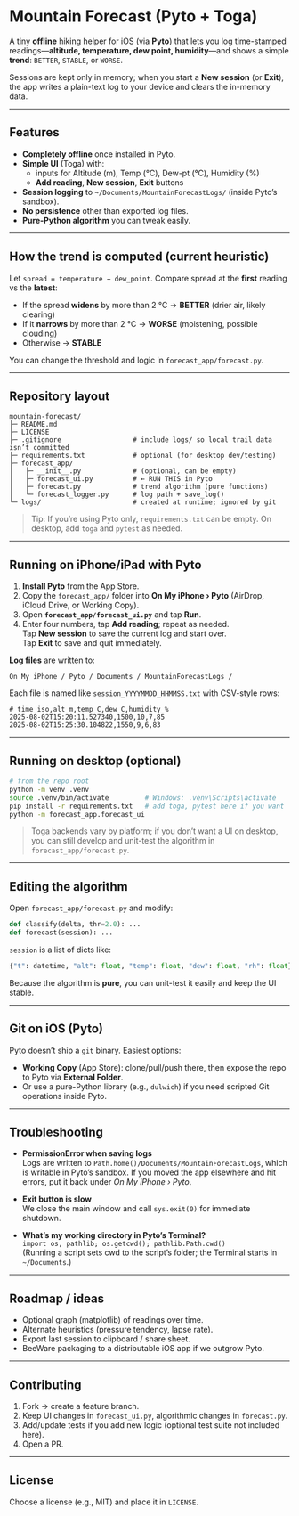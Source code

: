 # Mountain Forecast (Pyto + Toga)

A tiny **offline** hiking helper for iOS (via **Pyto**) that lets you log time-stamped readings—**altitude, temperature, dew point, humidity**—and shows a simple **trend**: `BETTER`, `STABLE`, or `WORSE`.

Sessions are kept only in memory; when you start a **New session** (or **Exit**), the app writes a plain-text log to your device and clears the in-memory data.

---

## Features

- **Completely offline** once installed in Pyto.
- **Simple UI** (Toga) with:
  - inputs for Altitude (m), Temp (°C), Dew-pt (°C), Humidity (%)
  - **Add reading**, **New session**, **Exit** buttons
- **Session logging** to `~/Documents/MountainForecastLogs/` (inside Pyto’s sandbox).
- **No persistence** other than exported log files.
- **Pure-Python algorithm** you can tweak easily.

---

## How the trend is computed (current heuristic)

Let `spread = temperature − dew_point`. Compare spread at the **first** reading vs the **latest**:

- If the spread **widens** by more than 2 °C → **BETTER** (drier air, likely clearing)
- If it **narrows** by more than 2 °C → **WORSE** (moistening, possible clouding)
- Otherwise → **STABLE**

You can change the threshold and logic in `forecast_app/forecast.py`.

---

## Repository layout

```
mountain-forecast/
├─ README.md
├─ LICENSE
├─ .gitignore                  # include logs/ so local trail data isn’t committed
├─ requirements.txt            # optional (for desktop dev/testing)
├─ forecast_app/
│   ├─ __init__.py             # (optional, can be empty)
│   ├─ forecast_ui.py          # ← RUN THIS in Pyto
│   ├─ forecast.py             # trend algorithm (pure functions)
│   └─ forecast_logger.py      # log path + save_log()
└─ logs/                       # created at runtime; ignored by git
```

> Tip: If you’re using Pyto only, `requirements.txt` can be empty. On desktop, add `toga` and `pytest` as needed.

---

## Running on iPhone/iPad with Pyto

1. **Install Pyto** from the App Store.
2. Copy the `forecast_app/` folder into **On My iPhone › Pyto** (AirDrop, iCloud Drive, or Working Copy).
3. Open **`forecast_app/forecast_ui.py`** and tap **Run**.
4. Enter four numbers, tap **Add reading**; repeat as needed.  
   Tap **New session** to save the current log and start over.  
   Tap **Exit** to save and quit immediately.

**Log files** are written to:

```
On My iPhone / Pyto / Documents / MountainForecastLogs /
```

Each file is named like `session_YYYYMMDD_HHMMSS.txt` with CSV-style rows:

```
# time_iso,alt_m,temp_C,dew_C,humidity_%
2025-08-02T15:20:11.527340,1500,10,7,85
2025-08-02T15:25:30.104822,1550,9,6,83
```

---

## Running on desktop (optional)

```bash
# from the repo root
python -m venv .venv
source .venv/bin/activate         # Windows: .venv\Scripts\activate
pip install -r requirements.txt   # add toga, pytest here if you want
python -m forecast_app.forecast_ui
```

> Toga backends vary by platform; if you don’t want a UI on desktop, you can still develop and unit-test the algorithm in `forecast_app/forecast.py`.

---

## Editing the algorithm

Open `forecast_app/forecast.py` and modify:

```python
def classify(delta, thr=2.0): ...
def forecast(session): ...
```

`session` is a list of dicts like:

```python
{"t": datetime, "alt": float, "temp": float, "dew": float, "rh": float}
```

Because the algorithm is **pure**, you can unit-test it easily and keep the UI stable.

---

## Git on iOS (Pyto)

Pyto doesn’t ship a `git` binary. Easiest options:

- **Working Copy** (App Store): clone/pull/push there, then expose the repo to Pyto via **External Folder**.
- Or use a pure-Python library (e.g., `dulwich`) if you need scripted Git operations inside Pyto.

---

## Troubleshooting

- **PermissionError when saving logs**  
  Logs are written to `Path.home()/Documents/MountainForecastLogs`, which is writable in Pyto’s sandbox. If you moved the app elsewhere and hit errors, put it back under *On My iPhone › Pyto*.

- **Exit button is slow**  
  We close the main window and call `sys.exit(0)` for immediate shutdown.

- **What’s my working directory in Pyto’s Terminal?**  
  `import os, pathlib; os.getcwd(); pathlib.Path.cwd()`  
  (Running a script sets cwd to the script’s folder; the Terminal starts in `~/Documents`.)

---

## Roadmap / ideas

- Optional graph (matplotlib) of readings over time.
- Alternate heuristics (pressure tendency, lapse rate).
- Export last session to clipboard / share sheet.
- BeeWare packaging to a distributable iOS app if we outgrow Pyto.

---

## Contributing

1. Fork → create a feature branch.
2. Keep UI changes in `forecast_ui.py`, algorithmic changes in `forecast.py`.
3. Add/update tests if you add new logic (optional test suite not included here).
4. Open a PR.

---

## License

Choose a license (e.g., MIT) and place it in `LICENSE`.
